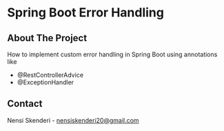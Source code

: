 # Spring Boot Error Handling

## About The Project

How to implement custom error handling in Spring Boot using
annotations like 

* @RestControllerAdvice
* @ExceptionHandler

## Contact 
Nensi Skenderi - nensiskenderi20@gmail.com

  
